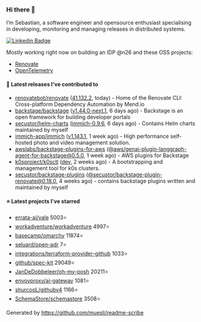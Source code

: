### Hi there 👋

I’m Sebastian, a software engineer and opensource enthusiast specialising in developing, monitoring and managing releases in distributed systems.    

[![Linkedin Badge](https://img.shields.io/badge/-LinkedIn-blue?style=flat&logo=Linkedin&logoColor=white&link=https://www.linkedin.com/in/sebastian-poxhofer/)](https://www.linkedin.com/in/sebastian-poxhofer/)

Mostly working right now on building an IDP @n26 and these OSS projects:
- [Renovate](https://github.com/renovatebot/renovate)
- [OpenTelemetry](https://github.com/open-telemetry)



#### 🚀 Latest releases I've contributed to

- [renovatebot/renovate](https://github.com/renovatebot/renovate) ([41.132.2](https://github.com/renovatebot/renovate/releases/tag/41.132.2), today) - Home of the Renovate CLI: Cross-platform Dependency Automation by Mend.io
- [backstage/backstage](https://github.com/backstage/backstage) ([v1.44.0-next.1](https://github.com/backstage/backstage/releases/tag/v1.44.0-next.1), 6 days ago) - Backstage is an open framework for building developer portals
- [secustor/helm-charts](https://github.com/secustor/helm-charts) ([immich-0.9.6](https://github.com/secustor/helm-charts/releases/tag/immich-0.9.6), 6 days ago) - Contains Helm charts maintained by myself
- [immich-app/immich](https://github.com/immich-app/immich) ([v1.143.1](https://github.com/immich-app/immich/releases/tag/v1.143.1), 1 week ago) - High performance self-hosted photo and video management solution.
- [awslabs/backstage-plugins-for-aws](https://github.com/awslabs/backstage-plugins-for-aws) ([@aws/genai-plugin-langgraph-agent-for-backstage@0.5.0](https://github.com/awslabs/backstage-plugins-for-aws/releases/tag/%40aws/genai-plugin-langgraph-agent-for-backstage%400.5.0), 1 week ago) - AWS plugins for Backstage
- [k0sproject/k0sctl](https://github.com/k0sproject/k0sctl) ([dev](https://github.com/k0sproject/k0sctl/releases/tag/dev), 2 weeks ago) - A bootstrapping and management tool for k0s clusters.
- [secustor/backstage-plugins](https://github.com/secustor/backstage-plugins) ([@secustor/backstage-plugin-renovate@0.18.0](https://github.com/secustor/backstage-plugins/releases/tag/%40secustor/backstage-plugin-renovate%400.18.0), 4 weeks ago) - contains backstage plugins written and maintained by myself

#### ⭐ Latest projects I've starred

- [errata-ai/vale](https://github.com/errata-ai/vale) 5003⭐
- [workadventure/workadventure](https://github.com/workadventure/workadventure) 4997⭐
- [basecamp/omarchy](https://github.com/basecamp/omarchy) 11874⭐
- [seluard/open-adr](https://github.com/seluard/open-adr) 7⭐
- [integrations/terraform-provider-github](https://github.com/integrations/terraform-provider-github) 1033⭐
- [github/spec-kit](https://github.com/github/spec-kit) 29049⭐
- [JanDeDobbeleer/oh-my-posh](https://github.com/JanDeDobbeleer/oh-my-posh) 20211⭐
- [envoyproxy/ai-gateway](https://github.com/envoyproxy/ai-gateway) 1081⭐
- [shurcooL/githubv4](https://github.com/shurcooL/githubv4) 1166⭐
- [SchemaStore/schemastore](https://github.com/SchemaStore/schemastore) 3508⭐



Generated by https://github.com/muesli/readme-scribe
